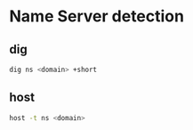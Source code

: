 # Name Server detection

## dig
```bash
dig ns <domain> +short
```

## host
```bash
host -t ns <domain>
```
